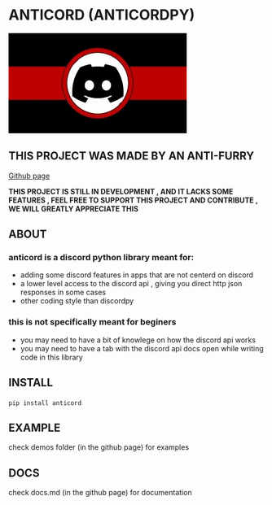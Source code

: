 # ANTICORD (ANTICORDPY)

![anticord logo](https://github.com/andboss25/anticordpy/blob/main/Anticord_logo.jpg?raw=true)

## THIS PROJECT WAS MADE BY AN ANTI-FURRY

[Github page](https://github.com/andboss25/anticordpy/)

**THIS PROJECT IS STILL IN DEVELOPMENT , AND IT LACKS SOME FEATURES , FEEL FREE TO SUPPORT THIS PROJECT AND CONTRIBUTE , WE WILL GREATLY APPRECIATE THIS**

## ABOUT

### anticord is a discord python library meant for:

- adding some discord features in apps that are not centerd on discord
- a lower level access to the discord api , giving you direct http json responses in some cases
- other coding style than discordpy

### this is not specifically meant for beginers

- you may need to have a bit of knowlege on how the discord api works
- you may need to have a tab with the discord api docs open while writing code in this library

## INSTALL

`pip install anticord`

## EXAMPLE

check demos folder (in the github page) for examples

## DOCS

check docs.md (in the github page) for documentation
